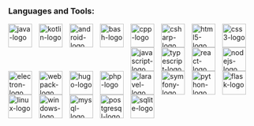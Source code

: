 <h3 align="left">Languages and Tools:</h3>

<img align="left" alt="java-logo" width="48px" src="https://cdn.jsdelivr.net/gh/devicons/devicon/icons/java/java-original.svg" style="padding-right: 11px"/>
<img align="left" alt="kotlin-logo" width="48px" src="https://cdn.jsdelivr.net/gh/devicons/devicon/icons/kotlin/kotlin-original.svg" style="padding-right: 11px; padding-bottom: 11px"/>
<img align="left" alt="android-logo" width="48px" src="https://cdn.jsdelivr.net/gh/devicons/devicon/icons/android/android-plain.svg" style="padding-right: 11px; padding-bottom: 11px"/>
<img align="left" alt="bash-logo" width="48px" src="https://cdn.jsdelivr.net/gh/devicons/devicon/icons/bash/bash-original.svg" style="padding-right: 11px; padding-bottom: 11px"/>
<img align="left" alt="cpp-logo" width="48px" src="https://cdn.jsdelivr.net/gh/devicons/devicon/icons/cplusplus/cplusplus-original.svg" style="padding-right: 11px"/>
<img align="left" alt="csharp-logo" width="48px" src="https://cdn.jsdelivr.net/gh/devicons/devicon/icons/csharp/csharp-original.svg" style="padding-right: 11px"/>
<img align="left" alt="html5-logo" width="48px" src="https://cdn.jsdelivr.net/gh/devicons/devicon/icons/html5/html5-original.svg" style="padding-right: 11px"/>
<img align="left" alt="css3-logo" width="48px" src="https://cdn.jsdelivr.net/gh/devicons/devicon/icons/css3/css3-original.svg" style="padding-right: 11px"/>
<img align="left" alt="javascript-logo" width="48px" src="https://cdn.jsdelivr.net/gh/devicons/devicon/icons/javascript/javascript-original.svg" style="padding-right: 11px"/>
<img align="left" alt="typescript-logo" width="48px" src="https://cdn.jsdelivr.net/gh/devicons/devicon/icons/typescript/typescript-original.svg" style="padding-right: 11px"/>
<img align="left" alt="react-logo" width="48px" src="https://cdn.jsdelivr.net/gh/devicons/devicon/icons/react/react-original.svg" style="padding-right: 11px"/>
<img align="left" alt="nodejs-logo" width="48px" src="https://cdn.jsdelivr.net/gh/devicons/devicon/icons/nodejs/nodejs-original.svg" style="padding-right: 11px"/>
<img align="left" alt="electron-logo" width="48px" src="https://cdn.jsdelivr.net/gh/devicons/devicon/icons/electron/electron-original.svg" style="padding-right: 11px"/>
<img align="left" alt="webpack-logo" width="48px" src="https://cdn.jsdelivr.net/gh/devicons/devicon/icons/webpack/webpack-original.svg" style="padding-right: 11px"/>
<br><br><br>
<img align="left" alt="hugo-logo" width="48px" src="https://cdn.jsdelivr.net/gh/devicons/devicon/icons/hugo/hugo-original-wordmark.svg" style="padding-right: 11px"/>
<img align="left" alt="php-logo" width="48px" src="https://cdn.jsdelivr.net/gh/devicons/devicon/icons/php/php-plain.svg" style="padding-right: 11px"/>
<img align="left" alt="laravel-logo" width="48px" src="https://cdn.jsdelivr.net/gh/devicons/devicon/icons/laravel/laravel-plain.svg" style="padding-right: 11px"/>
<img align="left" alt="symfony-logo" width="48px" src="https://symfony.com/logos/symfony_white_03.svg" style="padding-right: 11px"/>
<img align="left" alt="python-logo" width="48px" src="https://cdn.jsdelivr.net/gh/devicons/devicon/icons/python/python-original.svg" style="padding-right: 11px"/>
<img align="left" alt="flask-logo" width="48px" src="https://cdn.jsdelivr.net/gh/devicons/devicon/icons/flask/flask-original.svg" style="padding-right: 11px"/>


<img align="left" alt="linux-logo" width="48px" src="https://cdn.jsdelivr.net/gh/devicons/devicon/icons/linux/linux-original.svg" style="padding-right: 11px"/>
<img align="left" alt="windows-logo" width="48px" src="https://cdn.jsdelivr.net/gh/devicons/devicon/icons/windows8/windows8-original.svg" style="padding-right: 11px"/>



<img align="left" alt="mysql-logo" width="48px" src="https://cdn.jsdelivr.net/gh/devicons/devicon/icons/mysql/mysql-original.svg" style="padding-right: 11px"/>
<img align="left" alt="postgresql-logo" width="48px" src="https://cdn.jsdelivr.net/gh/devicons/devicon/icons/postgresql/postgresql-plain.svg" style="padding-right: 11px"/>
<img align="left" alt="sqlite-logo" width="48px" src="https://cdn.jsdelivr.net/gh/devicons/devicon/icons/sqlite/sqlite-original.svg" style="padding-right: 11px"/>
